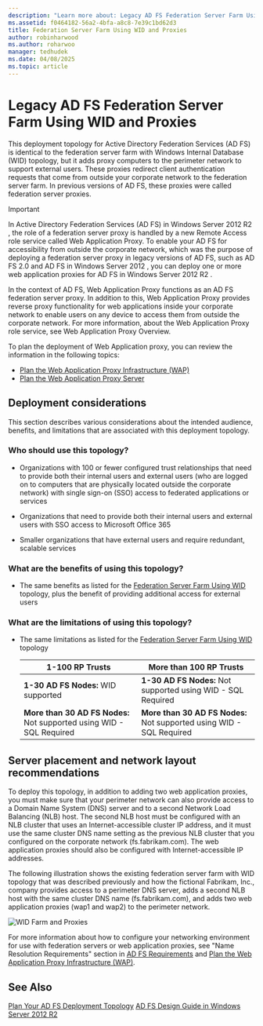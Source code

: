 ```yaml
---
description: "Learn more about: Legacy AD FS Federation Server Farm Using WID and Proxies"
ms.assetid: f0464182-56a2-4bfa-a8c8-7e39c1bd62d3
title: Federation Server Farm Using WID and Proxies
author: robinharwood
ms.author: roharwoo
manager: tedhudek
ms.date: 04/08/2025
ms.topic: article
---
```


# Legacy AD FS Federation Server Farm Using WID and Proxies

This deployment topology for Active Directory Federation Services (AD FS) is identical to the federation server farm with Windows Internal Database (WID) topology, but it adds proxy computers to the perimeter network to support external users. These proxies redirect client authentication requests that come from outside your corporate network to the federation server farm. In previous versions of AD FS, these proxies were called federation server proxies.

> [!IMPORTANT]
> In Active Directory Federation Services (AD FS) in  Windows Server 2012 R2 , the role of a federation server proxy is handled by a new Remote Access role service called Web Application Proxy. To enable your AD FS for accessibility from outside the corporate network, which was the purpose of deploying a federation server proxy in legacy versions of AD FS, such as AD FS 2.0 and AD FS in  Windows Server 2012 , you can deploy one or more web application proxies for AD FS in  Windows Server 2012 R2 .
>
> In the context of AD FS, Web Application Proxy functions as an AD FS federation server proxy. In addition to this, Web Application Proxy provides reverse proxy functionality for web applications inside your corporate network to enable users on any device to access them from outside the corporate network. For more information, about the Web Application Proxy role service, see Web Application Proxy Overview.
>
> To plan the deployment of Web Application proxy, you can review the information in the following topics:
>
> - [Plan the Web Application Proxy Infrastructure (WAP)](/previous-versions/orphan-topics/ws.11/dn383648(v=ws.11))
> - [Plan the Web Application Proxy Server](/previous-versions/orphan-topics/ws.11/dn383647(v=ws.11))

## Deployment considerations
This section describes various considerations about the intended audience, benefits, and limitations that are associated with this deployment topology.

### Who should use this topology?

- Organizations with 100 or fewer configured trust relationships that need to provide both their internal users and external users (who are logged on to computers that are physically located outside the corporate network) with single sign-on (SSO) access to federated applications or services

- Organizations that need to provide both their internal users and external users with SSO access to Microsoft Office 365

- Smaller organizations that have external users and require redundant, scalable services

### What are the benefits of using this topology?

- The same benefits as listed for the [Federation Server Farm Using WID](Federation-Server-Farm-Using-WID.md) topology, plus the benefit of providing additional access for external users

### What are the limitations of using this topology?

- The same limitations as listed for the [Federation Server Farm Using WID](Federation-Server-Farm-Using-WID.md) topology

    | 1-100 RP Trusts | More than 100 RP Trusts |
    |--|--|
    | **1-30 AD FS Nodes:** WID supported | **1-30 AD FS Nodes:** Not supported using WID - SQL Required |
    | **More than 30 AD FS Nodes:** Not supported using WID - SQL Required | **More than 30 AD FS Nodes:** Not supported using WID - SQL Required |

## Server placement and network layout recommendations
To deploy this topology, in addition to adding two web application proxies, you must make sure that your perimeter network can also provide access to a Domain Name System (DNS) server and to a second Network Load Balancing (NLB) host. The second NLB host must be configured with an NLB cluster that uses an Internet-accessible cluster IP address, and it must use the same cluster DNS name setting as the previous NLB cluster that you configured on the corporate network (fs.fabrikam.com). The web application proxies should also be configured with Internet-accessible IP addresses.

The following illustration shows the existing federation server farm with WID topology that was described previously and how the fictional Fabrikam, Inc., company provides access to a perimeter DNS server, adds a second NLB host with the same cluster DNS name (fs.fabrikam.com), and adds two web application proxies (wap1 and wap2) to the perimeter network.

![WID Farm and Proxies](media/WIDFarmADFSBlue.gif)

For more information about how to configure your networking environment for use with federation servers or web application proxies, see "Name Resolution Requirements" section in [AD FS Requirements](AD-FS-Requirements.md) and [Plan the Web Application Proxy Infrastructure (WAP)](/previous-versions/orphan-topics/ws.11/dn383648(v=ws.11)).

## See Also
[Plan Your AD FS Deployment Topology](Plan-Your-AD-FS-Deployment-Topology.md)
[AD FS Design Guide in Windows Server 2012 R2](AD-FS-Design-Guide-in-Windows-Server-2012-R2.md)

